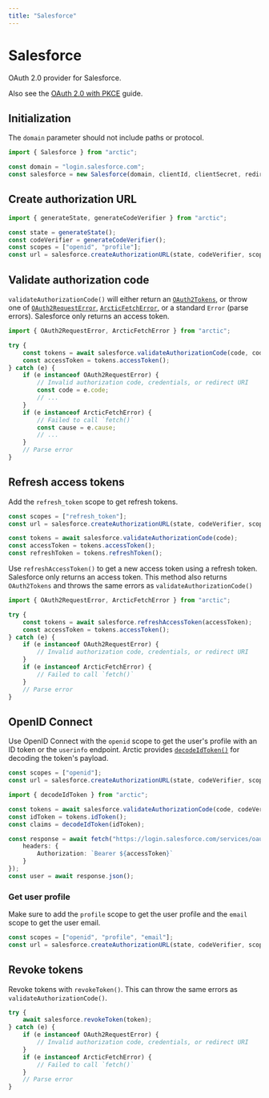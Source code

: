 ```yaml
---
title: "Salesforce"
---
```


# Salesforce

OAuth 2.0 provider for Salesforce.

Also see the [OAuth 2.0 with PKCE](/guides/oauth2-pkce) guide.

## Initialization

The `domain` parameter should not include paths or protocol.

```ts
import { Salesforce } from "arctic";

const domain = "login.salesforce.com";
const salesforce = new Salesforce(domain, clientId, clientSecret, redirectURI);
```

## Create authorization URL

```ts
import { generateState, generateCodeVerifier } from "arctic";

const state = generateState();
const codeVerifier = generateCodeVerifier();
const scopes = ["openid", "profile"];
const url = salesforce.createAuthorizationURL(state, codeVerifier, scopes);
```

## Validate authorization code

`validateAuthorizationCode()` will either return an [`OAuth2Tokens`](/reference/main/OAuth2Tokens), or throw one of [`OAuth2RequestError`](/reference/main/OAuth2RequestError), [`ArcticFetchError`](/reference/main/ArcticFetchError), or a standard `Error` (parse errors). Salesforce only returns an access token.

```ts
import { OAuth2RequestError, ArcticFetchError } from "arctic";

try {
	const tokens = await salesforce.validateAuthorizationCode(code, codeVerifier);
	const accessToken = tokens.accessToken();
} catch (e) {
	if (e instanceof OAuth2RequestError) {
		// Invalid authorization code, credentials, or redirect URI
		const code = e.code;
		// ...
	}
	if (e instanceof ArcticFetchError) {
		// Failed to call `fetch()`
		const cause = e.cause;
		// ...
	}
	// Parse error
}
```

## Refresh access tokens

Add the `refresh_token` scope to get refresh tokens.

```ts
const scopes = ["refresh_token"];
const url = salesforce.createAuthorizationURL(state, codeVerifier, scopes);
```

```ts
const tokens = await salesforce.validateAuthorizationCode(code);
const accessToken = tokens.accessToken();
const refreshToken = tokens.refreshToken();
```

Use `refreshAccessToken()` to get a new access token using a refresh token. Salesforce only returns an access token. This method also returns `OAuth2Tokens` and throws the same errors as `validateAuthorizationCode()`

```ts
import { OAuth2RequestError, ArcticFetchError } from "arctic";

try {
	const tokens = await salesforce.refreshAccessToken(accessToken);
	const accessToken = tokens.accessToken();
} catch (e) {
	if (e instanceof OAuth2RequestError) {
		// Invalid authorization code, credentials, or redirect URI
	}
	if (e instanceof ArcticFetchError) {
		// Failed to call `fetch()`
	}
	// Parse error
}
```

## OpenID Connect

Use OpenID Connect with the `openid` scope to get the user's profile with an ID token or the `userinfo` endpoint. Arctic provides [`decodeIdToken()`](/reference/main/decodeIdToken) for decoding the token's payload.

```ts
const scopes = ["openid"];
const url = salesforce.createAuthorizationURL(state, codeVerifier, scopes);
```

```ts
import { decodeIdToken } from "arctic";

const tokens = await salesforce.validateAuthorizationCode(code, codeVerifier);
const idToken = tokens.idToken();
const claims = decodeIdToken(idToken);
```

```ts
const response = await fetch("https://login.salesforce.com/services/oauth2/userinfo", {
	headers: {
		Authorization: `Bearer ${accessToken}`
	}
});
const user = await response.json();
```

### Get user profile

Make sure to add the `profile` scope to get the user profile and the `email` scope to get the user email.

```ts
const scopes = ["openid", "profile", "email"];
const url = salesforce.createAuthorizationURL(state, codeVerifier, scopes);
```

## Revoke tokens

Revoke tokens with `revokeToken()`. This can throw the same errors as `validateAuthorizationCode()`.

```ts
try {
	await salesforce.revokeToken(token);
} catch (e) {
	if (e instanceof OAuth2RequestError) {
		// Invalid authorization code, credentials, or redirect URI
	}
	if (e instanceof ArcticFetchError) {
		// Failed to call `fetch()`
	}
	// Parse error
}
```
